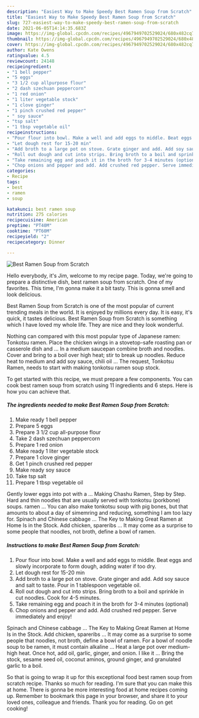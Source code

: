 ```yaml
---
description: "Easiest Way to Make Speedy Best Ramen Soup from Scratch"
title: "Easiest Way to Make Speedy Best Ramen Soup from Scratch"
slug: 727-easiest-way-to-make-speedy-best-ramen-soup-from-scratch
date: 2021-06-05T14:14:35.683Z
image: https://img-global.cpcdn.com/recipes/4967949702529024/680x482cq70/best-ramen-soup-from-scratch-recipe-main-photo.jpg
thumbnail: https://img-global.cpcdn.com/recipes/4967949702529024/680x482cq70/best-ramen-soup-from-scratch-recipe-main-photo.jpg
cover: https://img-global.cpcdn.com/recipes/4967949702529024/680x482cq70/best-ramen-soup-from-scratch-recipe-main-photo.jpg
author: Kate Owens
ratingvalue: 4.5
reviewcount: 24148
recipeingredient:
- "1 bell pepper"
- "5 eggs"
- "3 1/2 cup allpurpose flour"
- "2 dash szechuan peppercorn"
- "1 red onion"
- "1 liter vegetable stock"
- "1 clove ginger"
- "1 pinch crushed red pepper"
- " soy sauce"
- "tsp salt"
- "1 tbsp vegetable oil"
recipeinstructions:
- "Pour flour into bowl. Make a well and add eggs to middle. Beat eggs and slowly incorporate to form dough, adding water if too dry."
- "Let dough rest for 15-20 min"
- "Add broth to a large pot on stove. Grate ginger and add. Add soy sauce and salt to taste. Pour in 1 tablespoon vegetable oil."
- "Roll out dough and cut into strips. Bring broth to a boil and sprinkle in cut noodles. Cook for 4-5 minutes."
- "Take remaining egg and poach it in the broth for 3-4 minutes (optional)"
- "Chop onions and pepper and add. Add crushed red pepper. Serve immediately and enjoy!"
categories:
- Recipe
tags:
- best
- ramen
- soup

katakunci: best ramen soup 
nutrition: 275 calories
recipecuisine: American
preptime: "PT40M"
cooktime: "PT60M"
recipeyield: "2"
recipecategory: Dinner

---
```



![Best Ramen Soup from Scratch](https://img-global.cpcdn.com/recipes/4967949702529024/680x482cq70/best-ramen-soup-from-scratch-recipe-main-photo.jpg)

Hello everybody, it's Jim, welcome to my recipe page. Today, we're going to prepare a distinctive dish, best ramen soup from scratch. One of my favorites. This time, I'm gonna make it a bit tasty. This is gonna smell and look delicious.

Best Ramen Soup from Scratch is one of the most popular of current trending meals in the world. It is enjoyed by millions every day. It is easy, it's quick, it tastes delicious. Best Ramen Soup from Scratch is something which I have loved my whole life. They are nice and they look wonderful.

Nothing can compared with this most popular type of Japanese ramen: Tonkotsu ramen. Place the chicken wings in a stovetop-safe roasting pan or casserole dish and … In a medium saucepan combine broth and noodles. Cover and bring to a boil over high heat; stir to break up noodles. Reduce heat to medium and add soy sauce, chili oil … The request, Tonkotsu Ramen, needs to start with making tonkotsu ramen soup stock.


To get started with this recipe, we must prepare a few components. You can cook best ramen soup from scratch using 11 ingredients and 6 steps. Here is how you can achieve that.

<!--inarticleads1-->

##### The ingredients needed to make Best Ramen Soup from Scratch:

1. Make ready 1 bell pepper
1. Prepare 5 eggs
1. Prepare 3 1/2 cup all-purpose flour
1. Take 2 dash szechuan peppercorn
1. Prepare 1 red onion
1. Make ready 1 liter vegetable stock
1. Prepare 1 clove ginger
1. Get 1 pinch crushed red pepper
1. Make ready  soy sauce
1. Take tsp salt
1. Prepare 1 tbsp vegetable oil


Gently lower eggs into pot with a … Making Chashu Ramen, Step by Step. Hard and thin noodles that are usually served with tonkotsu (porkbone) soups. ramen … You can also make tonkotsu soup with pig bones, but that amounts to about a day of simemring and reducing, something I am too lazy for. Spinach and Chinese cabbage … The Key to Making Great Ramen at Home Is in the Stock. Add chicken, spareribs … It may come as a surprise to some people that noodles, not broth, define a bowl of ramen. 

<!--inarticleads2-->

##### Instructions to make Best Ramen Soup from Scratch:

1. Pour flour into bowl. Make a well and add eggs to middle. Beat eggs and slowly incorporate to form dough, adding water if too dry.
1. Let dough rest for 15-20 min
1. Add broth to a large pot on stove. Grate ginger and add. Add soy sauce and salt to taste. Pour in 1 tablespoon vegetable oil.
1. Roll out dough and cut into strips. Bring broth to a boil and sprinkle in cut noodles. Cook for 4-5 minutes.
1. Take remaining egg and poach it in the broth for 3-4 minutes (optional)
1. Chop onions and pepper and add. Add crushed red pepper. Serve immediately and enjoy!


Spinach and Chinese cabbage … The Key to Making Great Ramen at Home Is in the Stock. Add chicken, spareribs … It may come as a surprise to some people that noodles, not broth, define a bowl of ramen. For a bowl of noodle soup to be ramen, it must contain alkaline … Heat a large pot over medium-high heat. Once hot, add oil, garlic, ginger, and onion. I like it … Bring the stock, sesame seed oil, coconut aminos, ground ginger, and granulated garlic to a boil. 

So that is going to wrap it up for this exceptional food best ramen soup from scratch recipe. Thanks so much for reading. I'm sure that you can make this at home. There is gonna be more interesting food at home recipes coming up. Remember to bookmark this page in your browser, and share it to your loved ones, colleague and friends. Thank you for reading. Go on get cooking!
